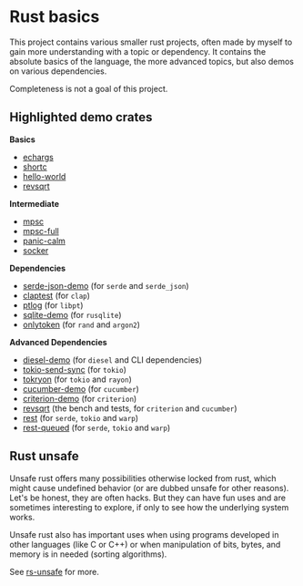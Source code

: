 # Rust basics

This project contains various smaller rust projects, often made by myself to
gain more understanding with a topic or dependency. It contains the absolute
basics of the language, the more advanced topics, but also demos on various
dependencies.

Completeness is not a goal of this project.

## Highlighted demo crates

**Basics**
* [echargs](./members/echargs/)
* [shortc](./members/shortc/)
* [hello-world](./members/hello-world/)
* [revsqrt](./members/revsqrt/)

**Intermediate**
* [mpsc](./members/mpsc/)
* [mpsc-full](./members/mpsc-full/)
* [panic-calm](./members/panic-calm/)
* [socker](./members/socker/)

**Dependencies**
* [serde-json-demo](./members/serde-json-demo/) (for `serde` and `serde_json`)
* [claptest](./members/claptest/) (for `clap`)
* [ptlog](./members/ptlog/) (for `libpt`)
* [sqlite-demo](./members/sqlite-demo/) (for `rusqlite`)
* [onlytoken](./members/onlytoken/) (for `rand` and `argon2`)

**Advanced Dependencies**
* [diesel-demo](./members/diesel-demo/) (for `diesel` and CLI dependencies)
* [tokio-send-sync](./members/tokio-send-sync/) (for `tokio`)
* [tokryon](./members/tokryon/) (for `tokio` and `rayon`)
* [cucumber-demo](./members/cucumber-demo/) (for `cucumber`)
* [criterion-demo](./members/criterion-demo/) (for `criterion`)
* [revsqrt](./members/revsqrt/) (the bench and tests, for `criterion` and `cucumber`)
* [rest](./members/rest/) (for `serde`, `tokio` and `warp`)
* [rest-queued](./members/rest-queued/) (for `serde`, `tokio` and `warp`)

## Rust unsafe

Unsafe rust offers many possibilities otherwise locked from rust, which might
cause undefined behavior (or are dubbed unsafe for other reasons). Let's be
honest, they are often hacks. But they can have fun uses and are sometimes
interesting to explore, if only to see how the underlying system works.

Unsafe rust also has important uses when using programs developed in other
languages (like C or C++) or when manipulation of bits, bytes, and memory is
in needed (sorting algorithms).

See [rs-unsafe](rs-unsafe) for more.
